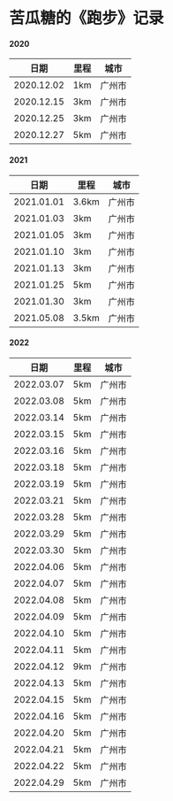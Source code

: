 # 苦瓜糖的《跑步》记录

#### 2020

|日期|里程|城市|
|---|---|---|
|2020.12.02|1km|广州市|
|2020.12.15|3km|广州市|
|2020.12.25|3km|广州市|
|2020.12.27|5km|广州市|

#### 2021

|日期|里程|城市|
|---|---|---|
|2021.01.01|3.6km|广州市|
|2021.01.03|3km|广州市|
|2021.01.05|3km|广州市|
|2021.01.10|3km|广州市|
|2021.01.13|3km|广州市|
|2021.01.25|5km|广州市|
|2021.01.30|3km|广州市|
|2021.05.08|3.5km|广州市|

#### 2022

|日期|里程|城市|
|---|---|---|
|2022.03.07|5km|广州市|
|2022.03.08|5km|广州市|
|2022.03.14|5km|广州市|
|2022.03.15|5km|广州市|
|2022.03.16|5km|广州市|
|2022.03.18|5km|广州市|
|2022.03.19|5km|广州市|
|2022.03.21|5km|广州市|
|2022.03.28|5km|广州市|
|2022.03.29|5km|广州市|
|2022.03.30|5km|广州市|
|2022.04.06|5km|广州市|
|2022.04.07|5km|广州市|
|2022.04.08|5km|广州市|
|2022.04.09|5km|广州市|
|2022.04.10|5km|广州市|
|2022.04.11|5km|广州市|
|2022.04.12|9km|广州市|
|2022.04.13|5km|广州市|
|2022.04.15|5km|广州市|
|2022.04.16|5km|广州市|
|2022.04.20|5km|广州市|
|2022.04.21|5km|广州市|
|2022.04.22|5km|广州市|
|2022.04.29|5km|广州市|
